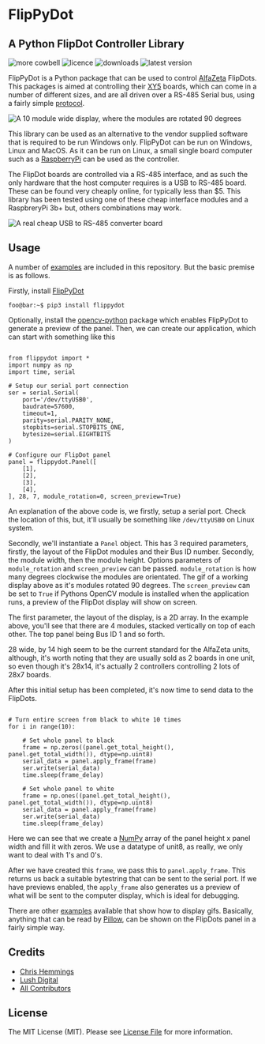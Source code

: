 # FlipPyDot

## A Python FlipDot Controller Library

![more cowbell](https://img.shields.io/badge/more-cowbell-brightgreen) ![licence](https://img.shields.io/pypi/l/flippydot?color=brightgreen) ![downloads](https://img.shields.io/pypi/dm/flippydot?color=brightgreen) ![latest version](https://img.shields.io/pypi/v/flippydot?color=brightgreen)

FlipPyDot is a Python package that can be used to control [AlfaZeta](https://flipdots.com/) FlipDots.  This packages is aimed at controlling their [XY5](https://flipdots.com/en/products-services/flip-dot-boards-xy5/) boards, which can come in a number of different sizes, and are all driven over a RS-485 Serial bus, using a fairly simple [protocol](./resources/Flip_dots_protocols_7x7_7x14_7x28_May_2017.pdf).

![A 10 module wide display, where the modules are rotated 90 degrees](https://github.com/chrishemmings/flipPyDot/blob/master/resources/example_display.gif)

This library can be used as an alternative to the vendor supplied software that is required to be run Windows only.  FlipPyDot can be run on Windows, Linux and MacOS.  As it can be run on Linux, a small single board computer such as a [RaspberryPi](https://www.raspberrypi.org/) can be used as the controller.

The FlipDot boards are controlled via a RS-485 interface, and as such the only hardware that the host computer requires is a USB to RS-485 board.  These can be found very cheaply online, for typically less than $5.  This library has been tested using one of these cheap interface modules and a RaspbreryPi 3b+ but, others combinations may work.

![A real cheap USB to RS-485 converter board](https://github.com/chrishemmings/flipPyDot/blob/master/resources/usb_to_rs485_sm.jpg)

## Usage

A number of [examples](https://github.com/chrishemmings/flipPyDot/tree/master/examples) are included in this repository.  But the basic premise is as follows.

Firstly, install [FlipPyDot](https://github.com/chrishemmings/flipPyDot)

```console
foo@bar:~$ pip3 install flippydot
```

Optionally, install the [opencv-python](https://pypi.org/project/opencv-python) package which enables FlipPyDot to generate a preview of the panel.  Then, we can create our application, which can start with something like this

```python3

from flippydot import *
import numpy as np
import time, serial

# Setup our serial port connection
ser = serial.Serial(
	port='/dev/ttyUSB0',
	baudrate=57600,
	timeout=1,
	parity=serial.PARITY_NONE,
	stopbits=serial.STOPBITS_ONE,
	bytesize=serial.EIGHTBITS
)

# Configure our FlipDot panel
panel = flippydot.Panel([
    [1],
    [2],
    [3],
    [4],
], 28, 7, module_rotation=0, screen_preview=True)

```

An explanation of the above code is, we firstly, setup a serial port.  Check the location of this, but, it'll usually be something like `/dev/ttyUSB0` on Linux system.

Secondly, we'll instantiate a `Panel` object.  This has 3 required parameters, firstly, the layout of the FlipDot modules and their Bus ID number.  Secondly, the module width, then the module height.  Options parameters of `module_rotation` and `screen_preview` can be passed.  `module_rotation` is how many degrees clockwise the modules are orientated.  The gif of a working display above as it's modules rotated 90 degrees.  The `screen_preview` can be set to `True` if Pythons OpenCV module is installed when the application runs, a preview of the FlipDot display will show on screen.

The first parameter, the layout of the display, is a 2D array.  In the example above, you'll see that there are 4 modules, stacked vertically on top of each other.  The top panel being Bus ID 1 and so forth.

28 wide, by 14 high seem to be the current standard for the AlfaZeta units, although, it's worth noting that they are usually sold as 2 boards in one unit, so even though it's 28x14, it's actually 2 controllers controlling 2 lots of 28x7 boards.

After this initial setup has been completed, it's now time to send data to the FlipDots.

```python3

# Turn entire screen from black to white 10 times
for i in range(10):

    # Set whole panel to black
    frame = np.zeros((panel.get_total_height(), panel.get_total_width()), dtype=np.uint8)
    serial_data = panel.apply_frame(frame)
    ser.write(serial_data)
    time.sleep(frame_delay)

    # Set whole panel to white
    frame = np.ones((panel.get_total_height(), panel.get_total_width()), dtype=np.uint8)
    serial_data = panel.apply_frame(frame)
    ser.write(serial_data)
    time.sleep(frame_delay)

```
Here we can see that we create a [NumPy](https://numpy.org/) array of the panel height x panel width and fill it with zeros.  We use a datatype of unit8, as really, we only want to deal with 1's and 0's.

After we have created this `frame`, we pass this to `panel.apply_frame`.  This returns us back a suitable bytestring that can be sent to the serial port.  If we have previews enabled, the `apply_frame` also generates us a preview of what will be sent to the computer display, which is ideal for debugging.

There are other [examples](./examples) available that show how to display gifs.  Basically, anything that can be read by [Pillow](https://pillow.readthedocs.io/en/stable/), can be shown on the FlipDots panel in a fairly simple way.

## Credits

- [Chris Hemmings](https://github.com/chrishemmings)
- [Lush Digital](https://github.com/LushDigital)
- [All Contributors](https://github.com/chrishemmings/flipPyDot/contributors)

## License

The MIT License (MIT). Please see [License File](https://github.com/chrishemmings/flipPyDot/blob/master/LICENSE) for more information.
